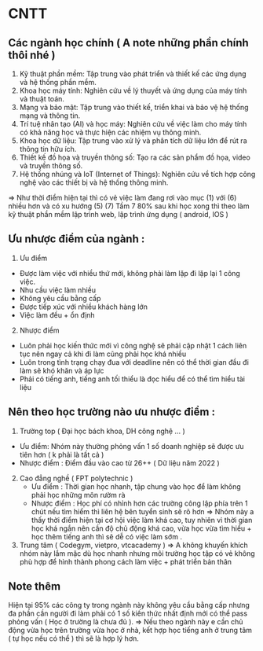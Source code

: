 # CNTT
## Các ngành học chính ( A note những phần chính thôi nhé )
1. Kỹ thuật phần mềm: Tập trung vào phát triển và thiết kế các ứng dụng và hệ thống phần mềm.
2. Khoa học máy tính: Nghiên cứu về lý thuyết và ứng dụng của máy tính và thuật toán.
3. Mạng và bảo mật: Tập trung vào thiết kế, triển khai và bảo vệ hệ thống mạng và thông tin.
4. Trí tuệ nhân tạo (AI) và học máy: Nghiên cứu về việc làm cho máy tính có khả năng học và thực hiện các nhiệm vụ thông minh.
5. Khoa học dữ liệu: Tập trung vào xử lý và phân tích dữ liệu lớn để rút ra thông tin hữu ích.
6. Thiết kế đồ họa và truyền thông số: Tạo ra các sản phẩm đồ họa, video và truyền thông số.
7. Hệ thống nhúng và IoT (Internet of Things): Nghiên cứu về tích hợp công nghệ vào các thiết bị và hệ thống thông minh.
   
=> Như thời điểm hiện tại thì có vẻ việc làm đang rơi vào mục (1) với (6) nhiều hơn và có xu hướng (5) (7)
Tầm 7 80% sau khi học xong thì theo làm kỹ thuật phần mềm lập trình web, lập trình ứng dụng ( android, IOS )
## Ưu nhược điểm của ngành :
1.  Ưu điểm
   - Được làm việc với nhiều thứ mới, không phải làm lặp đi lặp lại 1 công việc.
   - Nhu cầu việc làm nhiều
   - Không yêu cầu bằng cấp
   - Được tiếp xúc với nhiều khách hàng lớn
   - Việc làm đều + ổn định
2.  Nhược điểm
   - Luôn phải học kiến thức mới vì công nghệ sẽ phải cập nhật 1 cách liên tục nên ngay cả khi đi làm cũng phải học khá nhiều
   - Luôn trong tình trạng chạy đua với deadline nên có thể thời gian đầu đi làm sẽ khó khăn và áp lực
   - Phải có tiếng anh, tiếng anh tối thiểu là đọc hiểu để có thể tìm hiểu tài liệu
## Nên theo học trường nào ưu nhược điểm :
1.  Trường top ( Đại học bách khoa, DH công nghệ ... )
   - Ưu điểm: Nhóm này thường phỏng vấn 1 số doanh nghiệp sẽ được ưu tiên hơn ( k phải là tất cả )
   - Nhược điểm : Điểm đầu vào cao từ 26++ ( Dữ liệu năm 2022 )
2. Cao đẳng nghề ( FPT polytechnic )
    - Ưu điểm : Thời gian học nhanh, tập chung vào học để làm không phải học những môn rườm rà
    - Nhược điểm : Học phí có nhỉnh hơn các trường công lập phía trên 1 chút nếu tìm hiểm thì liên hệ bên tuyển sinh sẽ rõ hơn
=> Nhóm này a thấy thời điểm hiện tại cơ hội việc làm khá cao, tuy nhiên vì thời gian học khá ngắn nên cần độ chủ động khá cao, vừa học vừa tìm hiểu + học thêm tiếng anh thì sẽ dễ có việc làm sớm .
3. Trung tâm ( Codegym, vietpro, vtcacademy )
=> A không khuyến khích nhóm này lắm mặc dù học nhanh nhưng môi trường học tập có vẻ không phù hợp để hình thành phong cách làm việc + phát triển bản thân
## Note thêm 
Hiện tại 95% các công ty trong ngành này không yêu cầu bằng cấp nhưng đa phần cần người đi làm phải có 1 số kiến thức nhất định mới có thể pass phỏng vấn ( Học ở trường là chưa đủ ). => Nếu theo ngành này e cần chủ động vừa học trên trường vừa học ở nhà, kết hợp học tiếng anh ở trung tâm ( tự học nếu có thể ) thì sẽ là hợp lý hơn.
